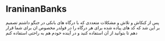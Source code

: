 # IraninanBanks
پس از کنکاش و تلاش و مشکلات متعددی که با درگاه های بانکی در جنگو داشتم تصمیم بر این شد که کد های پیاده شده برای هر درگاه را در فولدر مخصوص ان برای شما قرار دهم تا بتوانید از آن استفاده کنید و در آینده خودم هم به راحتی استفاده کنم
